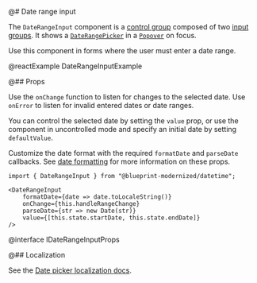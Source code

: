@# Date range input

The `DateRangeInput` component is a [control group](#core/components/control-group) composed of two
[input groups](#core/components/text-inputs.input-group). It shows a
[`DateRangePicker`](#datetime/daterangepicker) in a [`Popover`](#core/components/popover) on focus.

Use this component in forms where the user must enter a date range.

@reactExample DateRangeInputExample

@## Props

Use the `onChange` function to listen for changes to the selected date. Use
`onError` to listen for invalid entered dates or date ranges.

You can control the selected date by setting the `value` prop, or use the
component in uncontrolled mode and specify an initial date by setting
`defaultValue`.

Customize the date format with the required `formatDate` and `parseDate`
callbacks. See [date formatting](#datetime/dateinput.date-formatting) for more
information on these props.

```tsx
import { DateRangeInput } from "@blueprint-modernized/datetime";

<DateRangeInput
    formatDate={date => date.toLocaleString()}
    onChange={this.handleRangeChange}
    parseDate={str => new Date(str)}
    value={[this.state.startDate, this.state.endDate]}
/>
```

@interface IDateRangeInputProps

@## Localization

See the [Date picker localization docs](#datetime/datepicker.localization).
